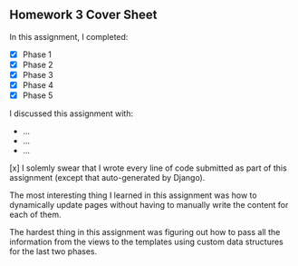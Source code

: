 Homework 3 Cover Sheet
----------------------

In this assignment, I completed:

- [x] Phase 1
- [x] Phase 2
- [x] Phase 3
- [x] Phase 4
- [x] Phase 5

I discussed this assignment with:

- ...
- ...
- ...

[x] I solemly swear that I wrote every line of code submitted as part
of this assignment (except that auto-generated by Django).

The most interesting thing I learned in this assignment was how to dynamically update pages without having to manually write the content for each of them.

The hardest thing in this assignment was figuring out how to pass all the information from the views to the templates using custom data structures for the last two phases.